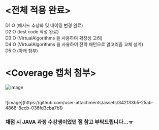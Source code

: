# <전체 적용 완료><br/>
D1 O (메서드 추상화 및 네이밍 변경 완료)<br/>
D2 O (test code 작성 완료)<br/>
D3 O (VirtualAlgorithms 을 사용하여 확장성 고려)<br/>
D4 O (VirtualAlgorithms 을 사용하여 전략 패턴으로 알고리즘 교체 설계)<br/>
D5 O (아래 첨부)<br/>

# <Coverage 캡처 첨부><br/>
![image](https://github.com/user-attachments/assets/5cd90893-b0ed-4e6f-a4e6-ba668f930937)<br/>

<br/>
![image](https://github.com/user-attachments/assets/342f33b5-25ab-4868-8ecb-036fd3cba7b1)<br/>


### 채점 시 JAVA 과정 수강생이었던 점 참고 부탁드립니다...ㅠ
